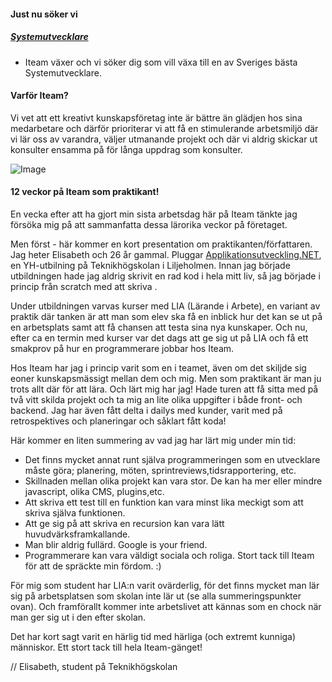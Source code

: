 #### Just nu söker vi
##### [Systemutvecklare](systemutvecklare)
* Iteam växer och vi söker dig som vill växa till en av Sveriges bästa Systemutvecklare.

#### Varför Iteam?
Vi vet att ett kreativt kunskapsföretag inte är bättre än glädjen hos sina medarbetare och därför prioriterar vi att få en stimulerande arbetsmiljö där vi lär oss av varandra, väljer utmanande projekt och där vi aldrig skickar ut konsulter ensamma på för långa uppdrag som konsulter.

![Image](http://www.iteam.se/content/images/ovrigt/elisabeth.jpeg)
#### 12 veckor på Iteam som praktikant!
En vecka efter att ha gjort min sista arbetsdag här på Iteam tänkte jag försöka mig på att sammanfatta dessa lärorika veckor på företaget.

Men först - här kommer en kort presentation om praktikanten/författaren. Jag heter Elisabeth och 26 år gammal. Pluggar [Applikationsutveckling.NET](http://www.plushogskolan.se/Utbildning/Utbildningar/Applikationsutvecklare.aspx), en YH-utbilning på Teknikhögskolan i Liljeholmen. Innan jag började utbildningen hade jag aldrig skrivit en rad kod i hela mitt liv, så jag började i princip från scratch med att skriva .

Under utbildningen varvas kurser med LIA (Lärande i Arbete), en variant av praktik där tanken är att man som elev ska få en inblick hur det kan se ut på en arbetsplats samt att få chansen att testa sina nya kunskaper. Och nu, efter ca en termin med kurser var det dags att ge sig ut på LIA och få ett smakprov på hur en programmerare jobbar hos Iteam.

Hos Iteam har jag i princip varit som en i teamet, även om det skiljde sig eoner kunskapsmässigt mellan dem och mig. Men som praktikant är man ju trots allt där för att lära. Och lärt mig har jag! Hade turen att få sitta med på två vitt skilda projekt och ta mig an lite olika uppgifter i både front- och backend. Jag har även fått delta i dailys med kunder, varit med på retrospektives och planeringar och såklart fått koda!

Här kommer en liten summering av vad jag har lärt mig under min tid:

* Det finns mycket annat runt själva programmeringen som en utvecklare måste göra; planering, möten, sprintreviews,tidsrapportering, etc.
* Skillnaden mellan olika projekt kan vara stor. De kan ha mer eller mindre javascript, olika CMS, plugins,etc.
* Att skriva ett test till en funktion kan vara minst lika meckigt som att skriva själva funktionen.
* Att ge sig på att skriva en recursion kan vara lätt huvudvärksframkallande.
* Man blir aldrig fullärd. Google is your friend.
* Programmerare kan vara väldigt sociala och roliga. Stort tack till Iteam för att de spräckte min fördom. :)

För mig som student har LIA:n varit ovärderlig, för det finns mycket man lär sig på arbetsplatsen som skolan inte lär ut (se alla summeringspunkter ovan). Och framförallt kommer inte arbetslivet att kännas som en chock när man ger sig ut i den efter skolan.

Det har kort sagt varit en härlig tid med härliga (och extremt kunniga) människor. Ett stort tack till hela Iteam-gänget!

// Elisabeth, student på Teknikhögskolan